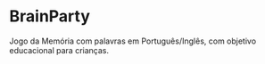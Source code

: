 # BrainParty
Jogo da Memória com palavras em Português/Inglês, com objetivo educacional para crianças.
